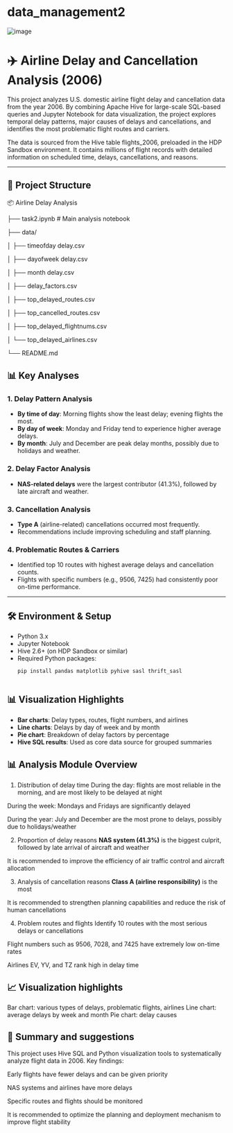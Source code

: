 # data_management2
![image](https://github.com/user-attachments/assets/dafcbf44-3165-4a38-b66e-070c3d4a1289)

# ✈️ Airline Delay and Cancellation Analysis (2006)

This project analyzes U.S. domestic airline flight delay and cancellation data from the year 2006. By combining Apache Hive for large-scale SQL-based queries and Jupyter Notebook for data visualization, the project explores temporal delay patterns, major causes of delays and cancellations, and identifies the most problematic flight routes and carriers.

The data is sourced from the Hive table flights_2006, preloaded in the HDP Sandbox environment. It contains millions of flight records with detailed information on scheduled time, delays, cancellations, and reasons.



---


## 📁 Project Structure
📦 Airline Delay Analysis

├── task2.ipynb         # Main analysis notebook

├── data/

│   ├── timeofday delay.csv

│   ├── dayofweek delay.csv

│   ├── month delay.csv

│   ├── delay_factors.csv

│   ├── top_delayed_routes.csv

│   ├── top_cancelled_routes.csv

│   ├── top_delayed_flightnums.csv

│   └── top_delayed_airlines.csv


└── README.md


## 📊 Key Analyses

### 1. Delay Pattern Analysis
- **By time of day**: Morning flights show the least delay; evening flights the most.
- **By day of week**: Monday and Friday tend to experience higher average delays.
- **By month**: July and December are peak delay months, possibly due to holidays and weather.

### 2. Delay Factor Analysis
- **NAS-related delays** were the largest contributor (41.3%), followed by late aircraft and weather.

### 3. Cancellation Analysis
- **Type A** (airline-related) cancellations occurred most frequently.
- Recommendations include improving scheduling and staff planning.

### 4. Problematic Routes & Carriers
- Identified top 10 routes with highest average delays and cancellation counts.
- Flights with specific numbers (e.g., 9506, 7425) had consistently poor on-time performance.

---

## 🛠️ Environment & Setup

- Python 3.x
- Jupyter Notebook
- Hive 2.6+ (on HDP Sandbox or similar)
- Required Python packages:
  ```bash
  pip install pandas matplotlib pyhive sasl thrift_sasl



## 📊 Visualization Highlights

- **Bar charts**: Delay types, routes, flight numbers, and airlines
- **Line charts**: Delays by day of week and by month
- **Pie chart**: Breakdown of delay factors by percentage
- **Hive SQL results**: Used as core data source for grouped summaries



## 📊 Analysis Module Overview

1. Distribution of delay time
During the day: flights are most reliable in the morning, and are most likely to be delayed at night

During the week: Mondays and Fridays are significantly delayed

During the year: July and December are the most prone to delays, possibly due to holidays/weather

2. Proportion of delay reasons
**NAS system (41.3%)** is the biggest culprit, followed by late arrival of aircraft and weather

It is recommended to improve the efficiency of air traffic control and aircraft allocation

3. Analysis of cancellation reasons
**Class A (airline responsibility)** is the most

It is recommended to strengthen planning capabilities and reduce the risk of human cancellations

4. Problem routes and flights
Identify 10 routes with the most serious delays or cancellations

Flight numbers such as 9506, 7028, and 7425 have extremely low on-time rates

Airlines EV, YV, and TZ rank high in delay time

## 📈 Visualization highlights
Bar chart: various types of delays, problematic flights, airlines
Line chart: average delays by week and month
Pie chart: delay causes
  
## 📌 Summary and suggestions
This project uses Hive SQL and Python visualization tools to systematically analyze flight data in 2006. Key findings:

Early flights have fewer delays and can be given priority

NAS systems and airlines have more delays

Specific routes and flights should be monitored

It is recommended to optimize the planning and deployment mechanism to improve flight stability
